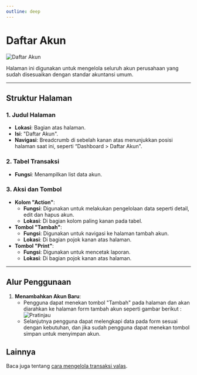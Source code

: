 ```yaml
---
outline: deep
---
```


# Daftar Akun

![Daftar Akun](/chart-of-account.png)

Halaman ini digunakan untuk mengelola seluruh akun perusahaan yang sudah disesuaikan dengan standar akuntansi umum.

---

## Struktur Halaman

### 1. **Judul Halaman**

- **Lokasi**: Bagian atas halaman.
- **Isi**: "Daftar Akun".
- **Navigasi**: Breadcrumb di sebelah kanan atas menunjukkan posisi halaman saat ini, seperti “Dashboard > Daftar Akun".

### 2. **Tabel Transaksi**

- **Fungsi**: Menampilkan list data akun.

### 3. **Aksi dan Tombol**
- **Kolom "Action"**:
  - **Fungsi**: Digunakan untuk melakukan pengelolaan data seperti detail, edit dan hapus akun.
  - **Lokasi**: Di bagian kolom paling kanan pada tabel.
- **Tombol "Tambah"**:
  - **Fungsi**: Digunakan untuk navigasi ke halaman tambah akun.
  - **Lokasi**: Di bagian pojok kanan atas halaman.
- **Tombol "Print"**:
  - **Fungsi**: Digunakan untuk mencetak laporan.
  - **Lokasi**: Di bagian pojok kanan atas halaman.
---

## Alur Penggunaan

1. **Menambahkan Akun Baru**:
   - Pengguna dapat menekan tombol "Tambah" pada halaman dan akan diarahkan ke halaman form tambah akun seperti gambar berikut : ![Pratinjau](/add-account.png)
   - Selanjutnya pengguna dapat melengkapi data pada form sesuai dengan kebutuhan, dan jika sudah pengguna dapat menekan tombol simpan untuk menyimpan akun.

## Lainnya

Baca juga tentang [cara mengelola transaksi valas](/transaksi/transaksi-valas).
